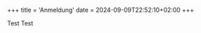 +++
title = 'Anmeldung'
date = 2024-09-09T22:52:10+02:00
+++


Test Test


<script crossorigin src="https://unpkg.com/react@16/umd/react.development.js"></script>
<script crossorigin src="https://unpkg.com/react-dom@16/umd/react-dom.development.js"></script>
<script>{{ $app := resources.Get "scripts/app.jsx" | resources.ExecuteAsTemplate "app.js" . | babel  }}
</script>
<script src="{{ $app.RelPermalink }}"></script>

<script src="assets/scripts/app.jsx"></script>
